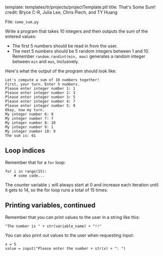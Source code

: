 template: templates/tr/projects/projectTemplate.ptl
title: That's Some Sum!
credit: Bryce C-R, Julia Lee, Chris Piech, and TY Huang

File: `some_sum.py`

Write a program that takes 10 integers and then outputs the sum of the entered values:

* The first 5 numbers should be read in from the user.
* The next 5 numbers should be 5 random integers between 1 and 10. Remember `random.randint(min, max)` generates a random integer between `min` and `max`, inclusively.

Here's what the output of the program should look like:

```
Let's compute a sum of 10 numbers together!
First, your turn. Enter 5 numbers.
Please enter integer number 1: 1
Please enter integer number 2: 3
Please enter integer number 3: 5
Please enter integer number 4: 7
Please enter integer number 5: 9
Okay, now my turn.
My integer number 6: 9
My integer number 7: 7
My integer number 8: 10
My integer number 9: 1
My integer number 10: 9
The sum is: 61
```

## Loop indices
Remember that for a `for` loop:
```
for i in range(15):
    # some code...
```

The counter variable `i` will always start at 0 and increase each iteration until it gets to 14, so the for loop runs a total of 15 times.

## Printing variables, continued
Remember that you can print values to the user in a string like this:

```
"The number is " + str(variable_name) + "!!"
```

You can also print out values to the user when requesting input:
```
x = 5
value = input("Please enter the number + str(x) + ": ")
```
